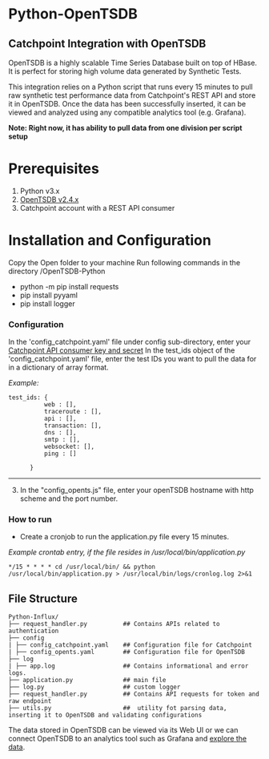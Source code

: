 # Python-OpenTSDB
Catchpoint Integration with OpenTSDB
---
OpenTSDB is a highly scalable Time Series Database built on top of HBase. It is perfect for storing high volume data generated by Synthetic Tests.

This integration relies on a Python script that runs every 15 minutes to pull raw synthetic test performance data from Catchpoint's REST API and store it in OpenTSDB. Once the data has been successfully inserted, it can be viewed and analyzed using any compatible analytics tool (e.g. Grafana). 

**Note: Right now, it has ability to pull data from one division per script setup**

# Prerequisites

1. Python v3.x
2. [OpenTSDB v2.4.x](http://opentsdb.net/)
3. Catchpoint account with a REST API consumer

# Installation and Configuration

Copy the Open folder to your machine
Run following commands in the directory /OpenTSDB-Python
   - python -m pip install requests
   - pip install pyyaml
   - pip install logger

### Configuration
In the 'config_catchpoint.yaml' file under config sub-directory, enter your [Catchpoint API consumer key and secret](https://portal.catchpoint.com/ui/Content/Administration/ApiDetail.aspx)
In the test_ids object of the 'config_catchpoint.yaml' file, enter the test IDs you want to pull the data for in a dictionary of array format.

*Example:*

    test_ids: { 
              web : [],
              traceroute : [], 
              api : [],
              transaction: [],
              dns : [],
              smtp : [],
              websocket: [],
              ping : []
              
          }
---       
3. In the "config_opents.js" file, enter your openTSDB hostname with http scheme and the port number.

### How to run

- Create a cronjob to run the application.py file every 15 minutes.

*Example crontab entry, if the file resides in /usr/local/bin/application.py*

`*/15 * * * * cd /usr/local/bin/ && python /usr/local/bin/application.py > /usr/local/bin/logs/cronlog.log 2>&1`

## File Structure

    Python-Influx/
    ├── request_handler.py          ## Contains APIs related to authentication       
    ├── config
    | ├── config_catchpoint.yaml    ## Configuration file for Catchpoint 
    | ├── config_opents.yaml        ## Configuration file for OpenTSDB
    ├── log
    | ├── app.log                   ## Contains informational and error logs. 
    ├── application.py              ## main file
    ├── log.py                      ## custom logger
    ├── request_handler.py          ## Contains API requests for token and raw endpoint 
    ├── utils.py                    ##  utility fot parsing data, inserting it to OpenTSDB and validating configurations

The data stored in OpenTSDB can be viewed via its Web UI or we can connect OpenTSDB to an analytics tool such as Grafana and [explore the data](https://grafana.com/docs/grafana/latest/datasources/graphite/).


   
